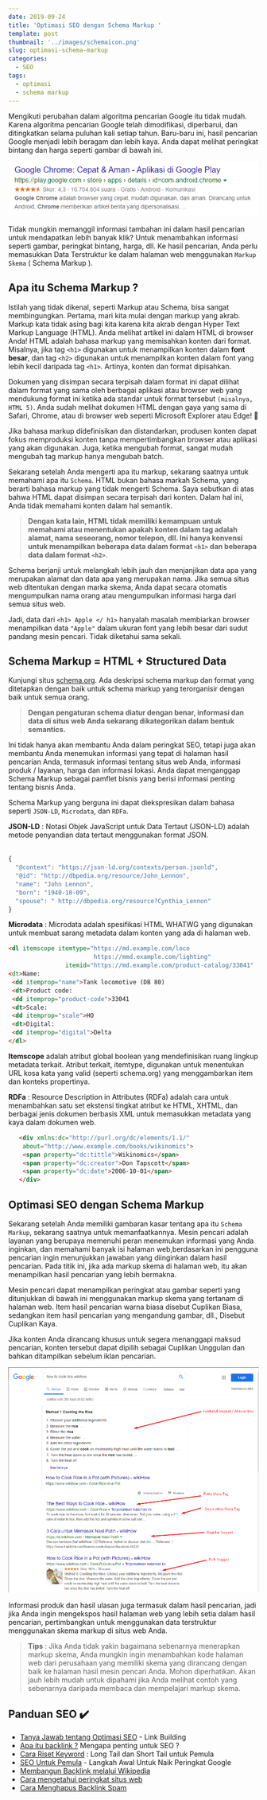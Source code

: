 ```yaml
---
date: 2019-09-24
title: 'Optimasi SEO dengan Schema Markup '
template: post
thumbnail: '../images/schemaicon.png'
slug: optimasi-schema-markup
categories:
  - SEO
tags:
  - optimasi
  - schema markup
---
```


Mengikuti perubahan dalam algoritma pencarian Google itu tidak mudah. Karena algoritma pencarian Google telah dimodifikasi, diperbarui, dan ditingkatkan selama puluhan kali setiap tahun. 
Baru-baru ini, hasil pencarian Google menjadi lebih beragam dan lebih kaya. Anda dapat melihat peringkat bintang dan harga seperti gambar di bawah ini.

![](../images/schema-markup.png)

Tidak mungkin memanggil informasi tambahan ini dalam hasil pencarian untuk mendapatkan lebih banyak klik? Untuk menambahkan informasi seperti gambar, peringkat bintang, harga, dll. Ke hasil pencarian, Anda perlu memasukkan Data Terstruktur ke dalam halaman web menggunakan `Markup Skema` ( Schema Markup ).

## Apa itu Schema Markup ?

Istilah yang tidak dikenal, seperti Markup atau Schema, bisa sangat membingungkan. Pertama, mari kita mulai dengan markup yang akrab. Markup kata tidak asing bagi kita karena kita akrab dengan Hyper Text Markup Language (HTML). Anda melihat artikel ini dalam HTML di browser Anda!
HTML adalah bahasa markup yang memisahkan konten dari format. Misalnya, jika tag `<h1>` digunakan untuk menampilkan konten dalam **font besar**, dan tag `<h2>` digunakan untuk menampilkan konten dalam font yang lebih kecil daripada tag `<h1>`. Artinya, konten dan format dipisahkan.

Dokumen yang disimpan secara terpisah dalam format ini dapat dilihat dalam format yang sama oleh berbagai aplikasi atau browser web yang mendukung format ini ketika ada standar untuk format tersebut `(misalnya, HTML 5)`. Anda sudah melihat dokumen HTML dengan gaya yang sama di Safari, Chrome, atau di browser web seperti Microsoft Explorer atau Edge! 🙂

Jika bahasa markup didefinisikan dan distandarkan, produsen konten dapat fokus memproduksi konten tanpa mempertimbangkan browser atau aplikasi yang akan digunakan. Juga, ketika mengubah format, sangat mudah mengubah tag markup hanya mengubah batch.

Sekarang setelah Anda mengerti apa itu markup, sekarang saatnya untuk memahami apa itu `Schema`. HTML bukan bahasa markah Schema, yang berarti bahasa markup yang tidak mengerti Schema. Saya sebutkan di atas bahwa HTML dapat disimpan secara terpisah dari konten. Dalam hal ini, Anda tidak memahami konten dalam hal semantik. 

> **Dengan kata lain, HTML tidak memiliki kemampuan untuk memahami atau menentukan apakah konten dalam tag adalah alamat, nama seseorang, nomor telepon, dll. Ini hanya konvensi untuk menampilkan beberapa data dalam format `<h1>` dan beberapa data dalam format `<h2>`**.

Schema berjanji untuk melangkah lebih jauh dan menjanjikan data apa yang merupakan alamat dan data apa yang merupakan nama. Jika semua situs web ditentukan dengan marka skema, Anda dapat secara otomatis mengumpulkan nama orang atau mengumpulkan informasi harga dari semua situs web.

Jadi, data dari `<h1> Apple </ h1>` hanyalah masalah membiarkan browser menampilkan data `"Apple"` dalam ukuran font yang lebih besar dari sudut pandang mesin pencari. Tidak diketahui sama sekali.

## Schema Markup = HTML + Structured Data

Kunjungi situs [schema.org](http://schema.org/). Ada deskripsi schema markup dan format yang ditetapkan dengan baik untuk schema markup yang terorganisir dengan baik untuk semua orang. 

> **Dengan pengaturan schema diatur dengan benar, informasi dan data di situs web Anda sekarang dikategorikan dalam bentuk semantics.**

Ini tidak hanya akan membantu Anda dalam peringkat SEO, tetapi juga akan membantu Anda menemukan informasi yang tepat di halaman hasil pencarian Anda, termasuk informasi tentang situs web Anda, informasi produk / layanan, harga dan informasi lokasi. 
Anda dapat menganggap Schema Markup sebagai pamflet bisnis yang berisi informasi penting tentang bisnis Anda.

Schema Markup yang berguna ini dapat diekspresikan dalam bahasa seperti `JSON-LD`, `Microdata`, dan `RDFa`.

**JSON-LD** :  Notasi Objek JavaScript untuk Data Tertaut (JSON-LD) adalah metode penyandian data tertaut menggunakan format JSON.

```jsx

{  
  "@context": "https://json-ld.org/contexts/person.jsonld",
  "@id": "http://dbpedia.org/resource/John_Lennon",
  "name": "John Lennon",
  "born": "1940-10-09",
  "spouse": " http://dbpedia.org/resource?Cynthia_Lennon"
}

```

**Microdata** : Microdata adalah spesifikasi HTML WHATWG yang digunakan untuk membuat sarang metadata dalam konten yang ada di halaman web. 

```html
<dl itemscope itemtype="https://md.example.com/loco
                        https://mmd.example.com/lighting"
                itemid="https://md.example.com/product-catalog/33041"
<dt>Name:
 <dd itemprop="name">Tank locomotive (DB 80)
 <dt>Product code:
 <dd itemprop="product-code">33041
 <dt>Scale:
 <dd itemprop="scale">HO
 <dt>Digital:
 <dd itemprop="digital">Delta
</dl>

```

**Itemscope** adalah atribut global boolean yang mendefinisikan ruang lingkup metadata terkait. Atribut terkait, itemtype, digunakan untuk menentukan URL kosa kata yang valid (seperti schema.org) yang menggambarkan item dan konteks propertinya.

**RDFa** : Resource Description in Attributes (RDFa) adalah cara untuk menambahkan satu set ekstensi tingkat atribut ke HTML, XHTML, dan berbagai jenis dokumen berbasis XML untuk memasukkan metadata yang kaya dalam dokumen web.

```html
   <div xmlns:dc="http://purl.org/dc/elements/1.1/"
    about="http://www.example.com/books/wikinomics">
    <span property="dc:tittle">Wikinomics</span>
    <span property="dc:creator">Don Tapscott</span>
    <span property="dc:date">2006-10-01</span>
   </div>
```

## Optimasi SEO dengan Schema Markup

Sekarang setelah Anda memiliki gambaran kasar tentang apa itu `Schema Markup`, sekarang saatnya untuk memanfaatkannya. Mesin pencari adalah layanan yang berupaya memenuhi peran menemukan informasi yang Anda inginkan, dan memahami banyak isi halaman web,berdasarkan ini pengguna pencarian ingin menunjukkan jawaban yang diinginkan dalam hasil pencarian. 
Pada titik ini, jika ada markup skema di halaman web, itu akan menampilkan hasil pencarian yang lebih bermakna.

Mesin pencari dapat menampilkan peringkat atau gambar seperti yang ditunjukkan di bawah ini menggunakan markup skema yang tertanam di halaman web. Item hasil pencarian warna biasa disebut Cuplikan Biasa, sedangkan item hasil pencarian yang mengandung gambar, dll., Disebut Cuplikan Kaya.

Jika konten Anda dirancang khusus untuk segera menanggapi maksud pencarian, konten tersebut dapat dipilih sebagai Cuplikan Unggulan dan bahkan ditampilkan sebelum iklan pencarian.

![](../images/markup.png)

Informasi produk dan hasil ulasan juga termasuk dalam hasil pencarian, jadi jika Anda ingin mengekspos hasil halaman web yang lebih setia dalam hasil pencarian, pertimbangkan untuk menggunakan data terstruktur menggunakan skema markup di situs web Anda.

> **Tips** : Jika Anda tidak yakin bagaimana sebenarnya menerapkan markup skema, Anda mungkin ingin menambahkan kode halaman web dari perusahaan yang memiliki skema yang dirancang dengan baik ke halaman hasil mesin pencari Anda. Mohon diperhatikan. Akan jauh lebih mudah untuk dipahami jika Anda melihat contoh yang sebenarnya daripada membaca dan mempelajari markup skema.

## Panduan SEO ✔️

- [Tanya Jawab tentang Optimasi SEO](https://www.aradechoco.com/seo-link-building/) - Link Building
- [Apa itu backlink ?](https://www.aradechoco.com/apa-itu-backlink/) Mengapa penting untuk SEO ?
- [Cara Riset Keyword](https://www.aradechoco.com/cara-riset-keyword-untuk-pemula/) : Long Tail dan Short Tail untuk Pemula
- [SEO Untuk Pemula](https://www.aradechoco.com/SEO-untuk-pemula/) - Langkah Awal Untuk Naik Peringkat Google 
- [Membangun Backlink melalui Wikipedia](https://www.aradechoco.com/backlink-melalui-wikipedia/)
- [Cara mengetahui peringkat situs web](https://www.aradechoco.com/cara-mengetahui-peringkat-situs-web/)
- [Cara Menghapus Backlink Spam](https://www.aradechoco.com/menghapus-backlink-spam/)


